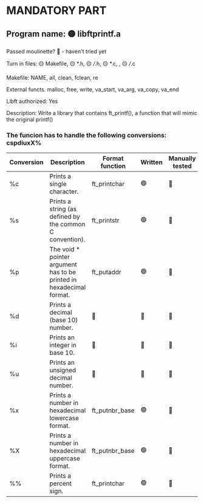 # MANDATORY PART

 ## Program name: 🟡 libftprintf.a

 Passed moulinette? 🔴 - haven't tried yet

 Turn in files: 🟡 Makefile, 🟡 *.h, 🟡 */*.h, 🟡 *.c, , 🟡 */*.c

 Makefile: NAME, all, clean, fclean, re

 External functs. malloc, free, write, va_start, va_arg, va_copy, va_end

 Libft authorized: Yes

Description: Write a library that contains ft_printf(), a function that will mimic the original printf()

### The funcion has to handle the following conversions: cspdiuxX%

| Conversion | Description | Format function | Written | Manually tested | Norminetted | Final check | Francinetted |
| --------- | ------ | --- | ------- | ------ | ----------- | ----------- | ----------- |
| %c | Prints a single character. | ft_printchar | :green_circle: | :red_circle: | :red_circle: | :red_circle: | :red_circle: |
| %s | Prints a string (as defined by the common C convention). | ft_printstr | :green_circle: | :red_circle: | :red_circle: | :red_circle: | :red_circle: |
| %p | The void * pointer argument has to be printed in hexadecimal format. | ft_putaddr | :green_circle: | :red_circle: | :red_circle: | :red_circle: | :red_circle: |
| %d | Prints a decimal (base 10) number. | 🔴 | 🔴 | :red_circle: | :red_circle: | :red_circle: | :red_circle: |
| %i | Prints an integer in base 10. | 🔴 | 🔴 | :red_circle: | :red_circle: | :red_circle: | :red_circle: |
| %u | Prints an unsigned decimal number. | 🔴 | 🔴 | :red_circle: | :red_circle: | :red_circle: | :red_circle: |
| %x | Prints a number in hexadecimal lowercase format. | ft_putnbr_base | :green_circle: | :red_circle: | :red_circle: | :red_circle: | :red_circle: |
| %X | Prints a number in hexadecimal uppercase format. | ft_putnbr_base | :green_circle: | :red_circle: | :red_circle: | :red_circle: | :red_circle: |
| %% | Prints a percent sign. | ft_printchar | :green_circle: | :red_circle: | :red_circle: | :red_circle: | :red_circle: |


